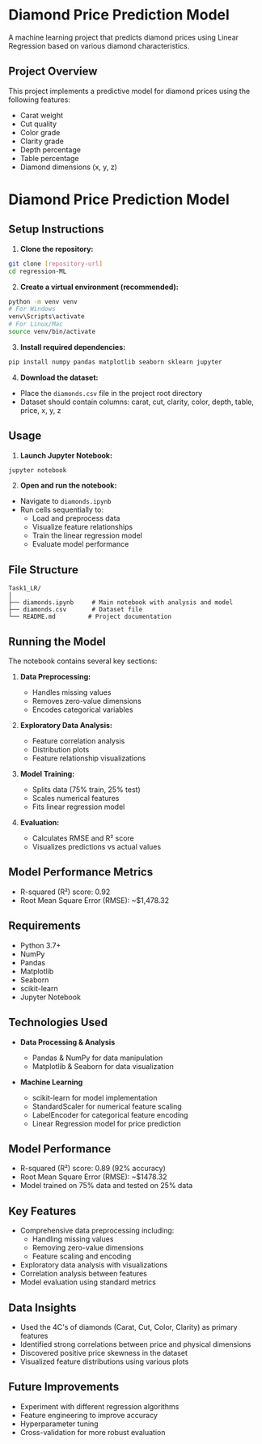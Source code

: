 # Diamond Price Prediction Model

A machine learning project that predicts diamond prices using Linear Regression based on various diamond characteristics.

## Project Overview

This project implements a predictive model for diamond prices using the following features:
- Carat weight
- Cut quality 
- Color grade
- Clarity grade
- Depth percentage
- Table percentage
- Diamond dimensions (x, y, z)
# Diamond Price Prediction Model

## Setup Instructions

1. **Clone the repository:**
```bash
git clone [repository-url]
cd regression-ML
```

2. **Create a virtual environment (recommended):**
```bash
python -m venv venv
# For Windows
venv\Scripts\activate
# For Linux/Mac
source venv/bin/activate
```

3. **Install required dependencies:**
```bash
pip install numpy pandas matplotlib seaborn sklearn jupyter
```

4. **Download the dataset:**
- Place the `diamonds.csv` file in the project root directory
- Dataset should contain columns: carat, cut, clarity, color, depth, table, price, x, y, z

## Usage

1. **Launch Jupyter Notebook:**
```bash
jupyter notebook
```

2. **Open and run the notebook:**
- Navigate to `diamonds.ipynb`
- Run cells sequentially to:
  - Load and preprocess data
  - Visualize feature relationships
  - Train the linear regression model
  - Evaluate model performance

## File Structure

```
Task1_LR/
│
├── diamonds.ipynb     # Main notebook with analysis and model
├── diamonds.csv       # Dataset file
└── README.md         # Project documentation
```

## Running the Model

The notebook contains several key sections:

1. **Data Preprocessing:**
   - Handles missing values
   - Removes zero-value dimensions
   - Encodes categorical variables

2. **Exploratory Data Analysis:**
   - Feature correlation analysis
   - Distribution plots
   - Feature relationship visualizations

3. **Model Training:**
   - Splits data (75% train, 25% test)
   - Scales numerical features
   - Fits linear regression model

4. **Evaluation:**
   - Calculates RMSE and R² score
   - Visualizes predictions vs actual values

## Model Performance Metrics

- R-squared (R²) score: 0.92
- Root Mean Square Error (RMSE): ~$1,478.32

## Requirements

- Python 3.7+
- NumPy
- Pandas
- Matplotlib
- Seaborn
- scikit-learn
- Jupyter Notebook

## Technologies Used

- **Data Processing & Analysis**
  - Pandas & NumPy for data manipulation
  - Matplotlib & Seaborn for data visualization

- **Machine Learning**
  - scikit-learn for model implementation
  - StandardScaler for numerical feature scaling
  - LabelEncoder for categorical feature encoding
  - Linear Regression model for price prediction

## Model Performance

- R-squared (R²) score: 0.89 (92% accuracy)
- Root Mean Square Error (RMSE): ~$1478.32
- Model trained on 75% data and tested on 25% data

## Key Features

- Comprehensive data preprocessing including:
  - Handling missing values
  - Removing zero-value dimensions
  - Feature scaling and encoding
- Exploratory data analysis with visualizations
- Correlation analysis between features
- Model evaluation using standard metrics

## Data Insights

- Used the 4C's of diamonds (Carat, Cut, Color, Clarity) as primary features
- Identified strong correlations between price and physical dimensions
- Discovered positive price skewness in the dataset
- Visualized feature distributions using various plots

## Future Improvements

- Experiment with different regression algorithms
- Feature engineering to improve accuracy
- Hyperparameter tuning
- Cross-validation for more robust evaluation
